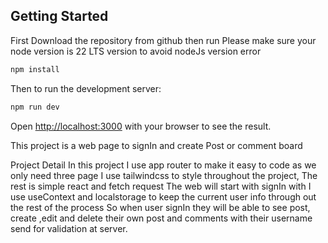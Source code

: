 

## Getting Started

First Download the repository from github then run
Please make sure your node version is 22 LTS version to avoid nodeJs version error
```bash
npm install
```
Then to run the development server:

```bash
npm run dev
```

Open [http://localhost:3000](http://localhost:3000) with your browser to see the result.

This project is a web page to signIn and create Post or comment board

Project Detail
In this project I use app router to make it easy to code as we only need three page
I use tailwindcss to style throughout the project, The rest is simple react and fetch request
The web will start with signIn with I use useContext and localstorage to keep the current user info through out the rest of the process 
So when user signIn they will be able to see post, create ,edit and delete their own post and comments with their username send for validation at server.